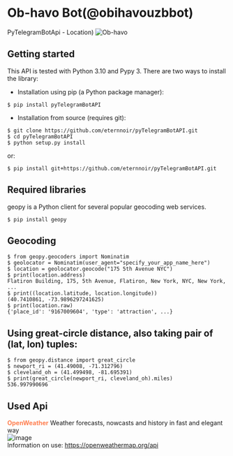 # Ob-havo Bot(@obihavouzbbot)
PyTelegramBotApi - Location)
![Ob-havo](https://user-images.githubusercontent.com/92427513/166525954-31d46fd8-564e-487c-b0f8-1429329a3ff9.png)

## Getting started
This API is tested with Python 3.10 and Pypy 3.
There are two ways to install the library:

* Installation using pip (a Python package manager):

```
$ pip install pyTelegramBotAPI
```
* Installation from source (requires git):

```
$ git clone https://github.com/eternnoir/pyTelegramBotAPI.git
$ cd pyTelegramBotAPI
$ python setup.py install
```
or:
```
$ pip install git+https://github.com/eternnoir/pyTelegramBotAPI.git
```
## Required libraries

geopy is a Python client for several popular geocoding web services.

```
$ pip install geopy
```
## Geocoding
```
$ from geopy.geocoders import Nominatim
$ geolocator = Nominatim(user_agent="specify_your_app_name_here")
$ location = geolocator.geocode("175 5th Avenue NYC")
$ print(location.address)
Flatiron Building, 175, 5th Avenue, Flatiron, New York, NYC, New York, ...
$ print((location.latitude, location.longitude))
(40.7410861, -73.9896297241625)
$ print(location.raw)
{'place_id': '9167009604', 'type': 'attraction', ...}

```
## Using great-circle distance, also taking pair of (lat, lon) tuples:
```
$ from geopy.distance import great_circle
$ newport_ri = (41.49008, -71.312796)
$ cleveland_oh = (41.499498, -81.695391)
$ print(great_circle(newport_ri, cleveland_oh).miles)
536.997990696
```
## Used Api
<b style = "color:coral;">OpenWeather</b>
Weather forecasts, nowcasts and history in fast and elegant way<br>
![image](https://user-images.githubusercontent.com/92427513/166545361-572d7aa3-6ff9-4fde-8bca-19ee9a10835b.png)<br>
Information on use: https://openweathermap.org/api
